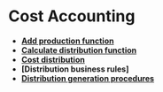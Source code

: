 # Cost Accounting

- **[Add production function](https://docs.erp.net/tech/modules/financials/cost-accounting/add-production-function.html?q=Add%20production%20function)**
- **[Calculate distribution function](https://docs.erp.net/tech/modules/financials/cost-accounting/calculate-distribution-function.html?q=Calculate%20distribution%20function)**
- **[Cost distribution](https://docs.erp.net/tech/modules/financials/cost-accounting/cost-distribution.html?q=Cost%20distribution)**
- **[Distribution business rules]**
- **[Distribution generation procedures](https://docs.erp.net/tech/advanced/document-flow/generation-procedures.html?q=Distribution%20generation%20procedures)**


